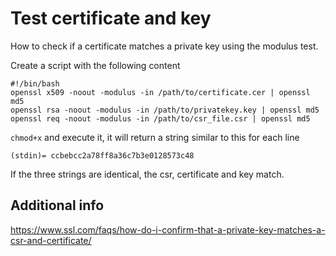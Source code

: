 # Test certificate and key

How to check if a certificate matches a private key using the modulus test.

Create a script with the following content

```shell
#!/bin/bash
openssl x509 -noout -modulus -in /path/to/certificate.cer | openssl md5
openssl rsa -noout -modulus -in /path/to/privatekey.key | openssl md5
openssl req -noout -modulus -in /path/to/csr_file.csr | openssl md5
```
`chmod+x` and execute it, it will return a string similar to this for each line
```shell
(stdin)= ccbebcc2a78ff8a36c7b3e0128573c48
```
If the three strings are identical, the csr, certificate and key match.

## Additional info 
https://www.ssl.com/faqs/how-do-i-confirm-that-a-private-key-matches-a-csr-and-certificate/
